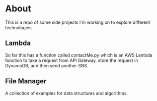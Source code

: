# About
This is a repo of some side projects I'm working on to explore different technologies.

## Lambda
So far this has a function called contactMe.py which is an AWS Lambda function to take a request from API Gateway, store the request in DynamoDB, and then send another SNS.

## File Manager
A collection of examples for data structures and algorithms.
